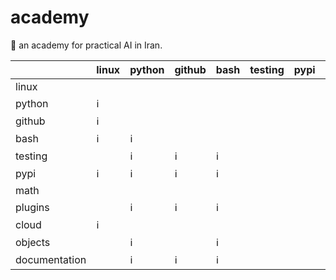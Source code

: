 # academy

📐 an academy for practical AI in Iran.

| | linux | python | github | bash | testing | pypi | math | plugins | cloud | objects | documentation |
|-|-|-|-|-|-|-|-|-|-|-|-|
| linux |  |  |  |  |  |  |  |  |  |  |  |
| python | ℹ️ |  |  |  |  |  |  |  |  |  |  |
| github | ℹ️ |  |  |  |  |  |  |  |  |  |  |
| bash | ℹ️ | ℹ️ |  |  |  |  |  |  |  |  |  |
| testing |  | ℹ️ | ℹ️ | ℹ️ |  |  |  |  |  |  |  |
| pypi | ℹ️ | ℹ️ | ℹ️ | ℹ️ |  |  |  |  |  |  |  |
| math |  |  |  |  |  |  |  |  |  |  |  |
| plugins |  | ℹ️ | ℹ️ | ℹ️ |  |  | ℹ️ |  |  |  |  |
| cloud | ℹ️ |  |  |  |  |  |  |  |  |  |  |
| objects |  | ℹ️ |  | ℹ️ |  |  |  |  | ℹ️ |  |  |
| documentation |  | ℹ️ | ℹ️ | ℹ️ |  |  |  |  |  |  |  |
